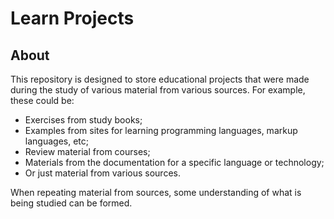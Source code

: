 # Learn Projects
## About
This repository is designed to store educational projects that were made during the study of various material from various sources.
For example, these could be:
- Exercises from study books;
- Examples from sites for learning programming languages, markup languages, etc;
- Review material from courses;
- Materials from the documentation for a specific language or technology;
- Or just material from various sources.

When repeating material from sources, some understanding of what is being studied can be formed.
